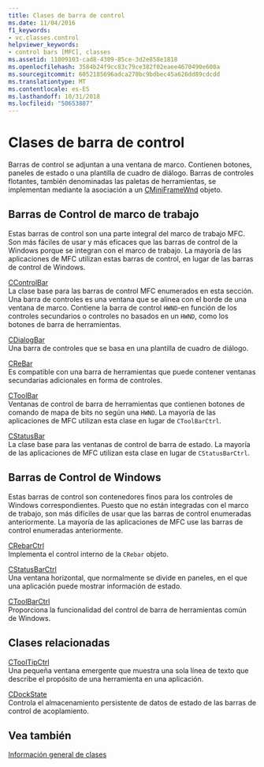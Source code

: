 ```yaml
---
title: Clases de barra de control
ms.date: 11/04/2016
f1_keywords:
- vc.classes.control
helpviewer_keywords:
- control bars [MFC], classes
ms.assetid: 11009103-cad8-4309-85ce-3d2e858e1818
ms.openlocfilehash: 3584b24f9cc83c79ce382f02eaee4670490e608a
ms.sourcegitcommit: 6052185696adca270bc9bdbec45a626dd89cdcdd
ms.translationtype: MT
ms.contentlocale: es-ES
ms.lasthandoff: 10/31/2018
ms.locfileid: "50653887"
---
```

# <a name="control-bar-classes"></a>Clases de barra de control

Barras de control se adjuntan a una ventana de marco. Contienen botones, paneles de estado o una plantilla de cuadro de diálogo. Barras de controles flotantes, también denominadas las paletas de herramientas, se implementan mediante la asociación a un [CMiniFrameWnd](../mfc/reference/cminiframewnd-class.md) objeto.

## <a name="framework-control-bars"></a>Barras de Control de marco de trabajo

Estas barras de control son una parte integral del marco de trabajo MFC. Son más fáciles de usar y más eficaces que las barras de control de la Windows porque se integran con el marco de trabajo. La mayoría de las aplicaciones de MFC utilizan estas barras de control, en lugar de las barras de control de Windows.

[CControlBar](../mfc/reference/ccontrolbar-class.md)<br/>
La clase base para las barras de control MFC enumerados en esta sección. Una barra de controles es una ventana que se alinea con el borde de una ventana de marco. Contiene la barra de control `HWND`-en función de los controles secundarios o controles no basados en un `HWND`, como los botones de barra de herramientas.

[CDialogBar](../mfc/reference/cdialogbar-class.md)<br/>
Una barra de controles que se basa en una plantilla de cuadro de diálogo.

[CReBar](../mfc/reference/crebar-class.md)<br/>
Es compatible con una barra de herramientas que puede contener ventanas secundarias adicionales en forma de controles.

[CToolBar](../mfc/reference/ctoolbar-class.md)<br/>
Ventanas de control de barra de herramientas que contienen botones de comando de mapa de bits no según una `HWND`. La mayoría de las aplicaciones de MFC utilizan esta clase en lugar de `CToolBarCtrl`.

[CStatusBar](../mfc/reference/cstatusbar-class.md)<br/>
La clase base para las ventanas de control de barra de estado. La mayoría de las aplicaciones de MFC utilizan esta clase en lugar de `CStatusBarCtrl`.

## <a name="windows-control-bars"></a>Barras de Control de Windows

Estas barras de control son contenedores finos para los controles de Windows correspondientes. Puesto que no están integradas con el marco de trabajo, son más difíciles de usar que las barras de control enumeradas anteriormente. La mayoría de las aplicaciones de MFC use las barras de control enumeradas anteriormente.

[CRebarCtrl](../mfc/reference/crebarctrl-class.md)<br/>
Implementa el control interno de la `CRebar` objeto.

[CStatusBarCtrl](../mfc/reference/cstatusbarctrl-class.md)<br/>
Una ventana horizontal, que normalmente se divide en paneles, en el que una aplicación puede mostrar información de estado.

[CToolBarCtrl](../mfc/reference/ctoolbarctrl-class.md)<br/>
Proporciona la funcionalidad del control de barra de herramientas común de Windows.

## <a name="related-classes"></a>Clases relacionadas

[CToolTipCtrl](../mfc/reference/ctooltipctrl-class.md)<br/>
Una pequeña ventana emergente que muestra una sola línea de texto que describe el propósito de una herramienta en una aplicación.

[CDockState](../mfc/reference/cdockstate-class.md)<br/>
Controla el almacenamiento persistente de datos de estado de las barras de control de acoplamiento.

## <a name="see-also"></a>Vea también

[Información general de clases](../mfc/class-library-overview.md)

